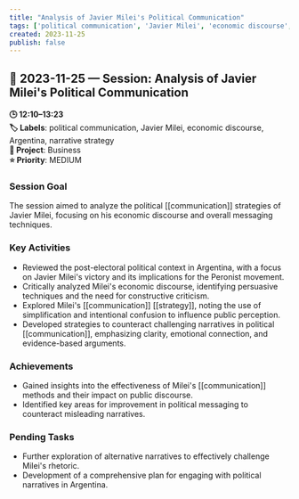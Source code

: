 ```yaml
---
title: "Analysis of Javier Milei's Political Communication"
tags: ['political communication', 'Javier Milei', 'economic discourse', 'Argentina', 'narrative strategy']
created: 2023-11-25
publish: false
---
```


## 📅 2023-11-25 — Session: Analysis of Javier Milei's Political Communication

**🕒 12:10–13:23**  
**🏷️ Labels**: political communication, Javier Milei, economic discourse, Argentina, narrative strategy  
**📂 Project**: Business  
**⭐ Priority**: MEDIUM  


### Session Goal
The session aimed to analyze the political [[communication]] strategies of Javier Milei, focusing on his economic discourse and overall messaging techniques.

### Key Activities
- Reviewed the post-electoral political context in Argentina, with a focus on Javier Milei's victory and its implications for the Peronist movement.
- Critically analyzed Milei's economic discourse, identifying persuasive techniques and the need for constructive criticism.
- Explored Milei's [[communication]] [[strategy]], noting the use of simplification and intentional confusion to influence public perception.
- Developed strategies to counteract challenging narratives in political [[communication]], emphasizing clarity, emotional connection, and evidence-based arguments.

### Achievements
- Gained insights into the effectiveness of Milei's [[communication]] methods and their impact on public discourse.
- Identified key areas for improvement in political messaging to counteract misleading narratives.

### Pending Tasks
- Further exploration of alternative narratives to effectively challenge Milei's rhetoric.
- Development of a comprehensive plan for engaging with political narratives in Argentina.
